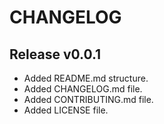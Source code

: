 # CHANGELOG

## Release v0.0.1

- Added README.md structure.
- Added CHANGELOG.md file.
- Added CONTRIBUTING.md file.
- Added LICENSE file.
